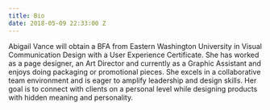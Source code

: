 ```yaml
---
title: Bio
date: 2018-05-09 22:33:00 Z
---
```


Abigail Vance will obtain a BFA from Eastern Washington University in Visual Communication Design with a User Experience Certificate. She has worked as a page designer, an Art Director and currently as a Graphic Assistant and enjoys doing packaging or promotional pieces. She excels in a collaborative team environment and is eager to amplify leadership and design skills. Her goal is to connect with clients on a personal level while designing products with hidden meaning and personality. 
